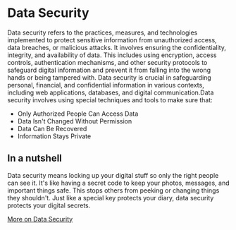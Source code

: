 # Data Security

Data security refers to the practices, measures, and technologies implemented to protect sensitive information from unauthorized access, data breaches, or malicious attacks. It involves ensuring the confidentiality, integrity, and availability of data. This includes using encryption, access controls, authentication mechanisms, and other security protocols to safeguard digital information and prevent it from falling into the wrong hands or being tampered with. Data security is crucial in safeguarding personal, financial, and confidential information in various contexts, including web applications, databases, and digital communication.Data security involves using special techniques and tools to make sure that:

- Only Authorized People Can Access Data
- Data Isn't Changed Without Permission
- Data Can Be Recovered
- Information Stays Private

## In a nutshell

Data security means locking up your digital stuff so only the right people can see it. It's like having a secret code to keep your photos, messages, and important things safe. This stops others from peeking or changing things they shouldn't. Just like a special key protects your diary, data security protects your digital secrets.

[More on Data Security](https://en.wikipedia.org/wiki/Data_security)
